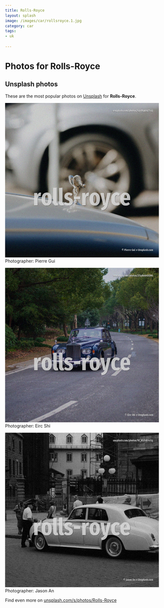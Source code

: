```yaml
---
title: Rolls-Royce
layout: splash
image: /images/car/rollsroyce.1.jpg
category: car
tags:
- uk

---
```

# Photos for Rolls-Royce
 
## Unsplash photos
These are the most popular photos on [Unsplash](https://unsplash.com) for **Rolls-Royce**.
 
![Rolls-Royce](/images/car/rollsroyce.1.jpg)
Photographer:  Pierre Gui
 
![Rolls-Royce](/images/car/rollsroyce.2.jpg)
Photographer:  Eirc Shi
 
![Rolls-Royce](/images/car/rollsroyce.3.jpg)
Photographer:  Jason An
 
Find even more on [unsplash.com/s/photos/Rolls-Royce](https://unsplash.com/s/photos/Rolls-Royce)
 

